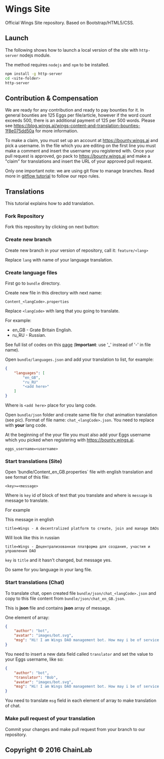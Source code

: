 # Wings Site

Official Wings Site repository. Based on Bootstrap/HTML5/CSS.

## Launch

The following shows how to launch a local version of the site with `http-server` nodejs module.

The method requires `nodejs` and `npm` to be installed.

```sh
npm install -g http-server
cd <site-folder>
http-server
```

## Contribution & Compensation

We are ready for any contribution and ready to pay bounties for it.  In general bounties are 125 Eggs per file/article, however if the word count exceeds 500, there is an additional payment of 125 per 500 words.  Please see https://blog.wings.ai/wings-content-and-translation-bounties-1f8e075dd50a for more information.

To make a claim, you must set up an account at https://bounty.wings.ai and pick a username.  In the file which you are editing on the first line you must make a comment and insert the username you registered with. Once your pull request is approved, go pack to https://bounty.wings.ai and make a "claim" for translations and insert the URL of your approved pull request.

Only one important note: we are using git flow to manage branches. Read more in [gitflow tutorial](http://danielkummer.github.io/git-flow-cheatsheet/) to follow our repo rules.

## Translations

This tutorial explains how to add translation.

### Fork Repository

Fork this repository by clicking on next button:


### Create new branch

Create new branch in your version of repository, call it: `feature/<lang>` 

Replace `lang` with name of your language translation.

### Create language files

First go to `bundle` directory.

Create new file in this directory with next name:

```
Content_<langCode>.properties
```

Replace `<langCode>` with lang that you going to translate.

For example:

* en_GB - Grate Britain English.
* ru_RU - Russian.

See full list of codes on this [page](http://www.lingoes.net/en/translator/langcode.htm) (**Important**: use '_' instead of '-' in file name).

Open `bundle/languages.json` and add your translation to list, for example:

```json
{
	"languages": [
		"en_GB",
		"ru_RU"
		"<add here>"
	]
}
```

Where is `<add here>` place for you lang code.

Open `bundle/json` folder and create same file for chat animation translation (see pic).
Format of file name: `chat_<langCode>.json`. You need to replace <langCode> with **your** lang code.

At the beginning of the your file you must also add your Eggs username which you picked when registering with https://bounty.wings.ai.

```
eggs_username=<username>
```


### Start translations (Site)

Open 'bundle/Content_en_GB.properties` file with english translation and see format of this file:

```
<key>=<message>
```

Where is `key` id of block of text that you translate and where is `message` is message to translate.

For example 

This message in english

```
title=Wings - A decentralized platform to create, join and manage DAOs
```

Will look like this in russian

```
title=Wings - Децентрализованная платформа для создания, участия и управления DAO
```

`key` is `title` and it hasn't changed, but message yes.

Do same for you language in your lang file.



### Start translations (Chat)

To translate chat, open created file `bundle/json/chat_<langCode>.json` and copy to this file content from `bundle/json/chat_en_GB.json`.

This is **json** file and contains **json** array of message.

One element of array:

```json
{
	"author": "bot",
	"avatar": "images/bot.svg",
	"msg": "Hi! I am Wings DAO management bot. How may i be of service ?"
}
```

You need to insert a new data field called `translator` and set the value to your Eggs username, like so:

```json
{
	"author": "bot",
	"translator": "Bob",
	"avatar": "images/bot.svg",
	"msg": "Hi! I am Wings DAO management bot. How may i be of service ?"
}
```

You need to translate `msg` field in each element of array to make translation of chat.

### Make pull request of your translation

Commit your changes and make pull request from your branch to our repository.

## Copyright © 2016 ChainLab